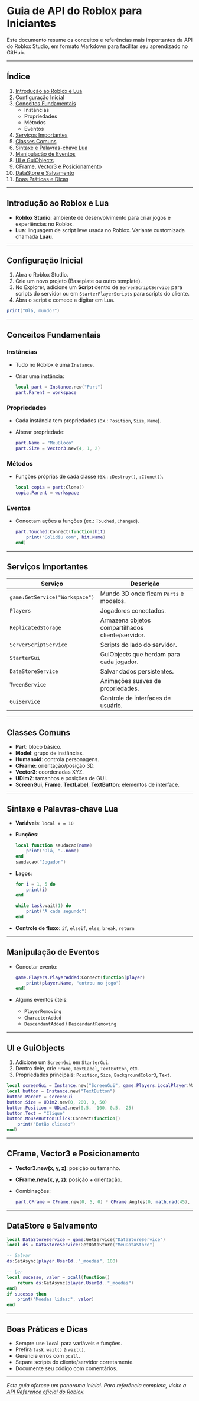 # Guia de API do Roblox para Iniciantes

Este documento resume os conceitos e referências mais importantes da API do Roblox Studio, em formato Markdown para facilitar seu aprendizado no GitHub.

---

## Índice

1. [Introdução ao Roblox e Lua](#introdu%C3%A7%C3%A3o-ao-roblox-e-lua)
2. [Configuração Inicial](#configura%C3%A7%C3%A3o-inicial)
3. [Conceitos Fundamentais](#conceitos-fundamentais)
   - Instâncias
   - Propriedades
   - Métodos
   - Eventos
4. [Serviços Importantes](#servi%C3%A7os-importantes)
5. [Classes Comuns](#classes-comuns)
6. [Sintaxe e Palavras-chave Lua](#sintaxe-e-palavras-chave-lua)
7. [Manipulação de Eventos](#manipula%C3%A7%C3%A3o-de-eventos)
8. [UI e GuiObjects](#ui-e-guiobjects)
9. [CFrame, Vector3 e Posicionamento](#cframe-vector3-e-posicionamento)
10. [DataStore e Salvamento](#datastore-e-salvamento)
11. [Boas Práticas e Dicas](#boas-pr%C3%A1ticas-e-dicas)

---

## Introdução ao Roblox e Lua

- **Roblox Studio**: ambiente de desenvolvimento para criar jogos e experiências no Roblox.
- **Lua**: linguagem de script leve usada no Roblox. Variante customizada chamada **Luau**.

---

## Configuração Inicial

1. Abra o Roblox Studio.
2. Crie um novo projeto (Baseplate ou outro template).
3. No Explorer, adicione um **Script** dentro de `ServerScriptService` para scripts do servidor ou em `StarterPlayerScripts` para scripts do cliente.
4. Abra o script e comece a digitar em Lua.

```lua
print("Olá, mundo!")
````

---

## Conceitos Fundamentais

### Instâncias

* Tudo no Roblox é uma `Instance`.
* Criar uma instância:

  ```lua
  local part = Instance.new("Part")
  part.Parent = workspace
  ```

### Propriedades

* Cada instância tem propriedades (ex.: `Position`, `Size`, `Name`).
* Alterar propriedade:

  ```lua
  part.Name = "MeuBloco"
  part.Size = Vector3.new(4, 1, 2)
  ```

### Métodos

* Funções próprias de cada classe (ex.: `:Destroy()`, `:Clone()`).

  ```lua
  local copia = part:Clone()
  copia.Parent = workspace
  ```

### Eventos

* Conectam ações a funções (ex.: `Touched`, `Changed`).

  ```lua
  part.Touched:Connect(function(hit)
      print("Colidiu com", hit.Name)
  end)
  ```

---

## Serviços Importantes

| Serviço                        | Descrição                                         |
| ------------------------------ | ------------------------------------------------- |
| `game:GetService("Workspace")` | Mundo 3D onde ficam `Parts` e modelos.            |
| `Players`                      | Jogadores conectados.                             |
| `ReplicatedStorage`            | Armazena objetos compartilhados cliente/servidor. |
| `ServerScriptService`          | Scripts do lado do servidor.                      |
| `StarterGui`                   | GuiObjects que herdam para cada jogador.          |
| `DataStoreService`             | Salvar dados persistentes.                        |
| `TweenService`                 | Animações suaves de propriedades.                 |
| `GuiService`                   | Controle de interfaces de usuário.                |

---

## Classes Comuns

* **Part**: bloco básico.
* **Model**: grupo de instâncias.
* **Humanoid**: controla personagens.
* **CFrame**: orientação/posição 3D.
* **Vector3**: coordenadas XYZ.
* **UDim2**: tamanhos e posições de GUI.
* **ScreenGui**, **Frame**, **TextLabel**, **TextButton**: elementos de interface.

---

## Sintaxe e Palavras-chave Lua

* **Variáveis**: `local x = 10`
* **Funções**:

  ```lua
  local function saudacao(nome)
      print("Olá, "..nome)
  end
  saudacao("Jogador")
  ```
* **Laços**:

  ```lua
  for i = 1, 5 do
      print(i)
  end

  while task.wait(1) do
      print("A cada segundo")
  end
  ```
* **Controle de fluxo**: `if`, `elseif`, `else`, `break`, `return`

---

## Manipulação de Eventos

* Conectar evento:

  ```lua
  game.Players.PlayerAdded:Connect(function(player)
      print(player.Name, "entrou no jogo")
  end)
  ```
* Alguns eventos úteis:

  * `PlayerRemoving`
  * `CharacterAdded`
  * `DescendantAdded` / `DescendantRemoving`

---

## UI e GuiObjects

1. Adicione um `ScreenGui` em `StarterGui`.
2. Dentro dele, crie `Frame`, `TextLabel`, `TextButton`, etc.
3. Propriedades principais: `Position`, `Size`, `BackgroundColor3`, `Text`.

```lua
local screenGui = Instance.new("ScreenGui", game.Players.LocalPlayer:WaitForChild("PlayerGui"))
local button = Instance.new("TextButton")
button.Parent = screenGui
button.Size = UDim2.new(0, 200, 0, 50)
button.Position = UDim2.new(0.5, -100, 0.5, -25)
button.Text = "Clique"
button.MouseButton1Click:Connect(function()
    print("Botão clicado")
end)
```

---

## CFrame, Vector3 e Posicionamento

* **Vector3.new(x, y, z)**: posição ou tamanho.
* **CFrame.new(x, y, z)**: posição + orientação.
* Combinações:

  ```lua
  part.CFrame = CFrame.new(0, 5, 0) * CFrame.Angles(0, math.rad(45), 0)
  ```

---

## DataStore e Salvamento

```lua
local DataStoreService = game:GetService("DataStoreService")
local ds = DataStoreService:GetDataStore("MeuDataStore")

-- Salvar
ds:SetAsync(player.UserId.."_moedas", 100)

-- Ler
local sucesso, valor = pcall(function()
    return ds:GetAsync(player.UserId.."_moedas")
end)
if sucesso then
    print("Moedas lidas:", valor)
end
```

---

## Boas Práticas e Dicas

* Sempre use `local` para variáveis e funções.
* Prefira `task.wait()` a `wait()`.
* Gerencie erros com `pcall`.
* Separe scripts do cliente/servidor corretamente.
* Documente seu código com comentários.

---

*Este guia oferece um panorama inicial. Para referência completa, visite a [API Reference oficial do Roblox](https://create.roblox.com/docs/reference).*

```
```

